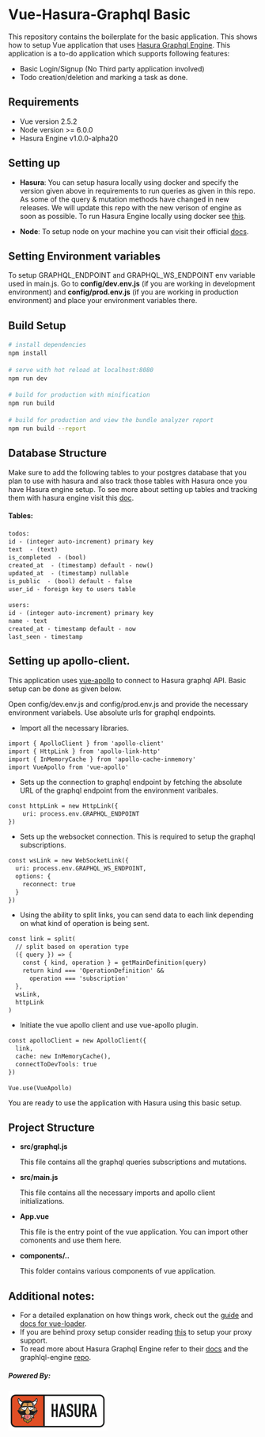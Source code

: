 # Vue-Hasura-Graphql Basic

This repository contains the boilerplate for the basic application. This shows how to setup Vue application that uses [Hasura Graphql Engine](https://github.com/hasura/graphql-engine). This application is a to-do application which supports following features:

* Basic Login/Signup (No Third party application involved)
* Todo creation/deletion and marking a task as done.

## Requirements

* Vue version 2.5.2
* Node version >= 6.0.0
* Hasura Engine v1.0.0-alpha20

## Setting up

- **Hasura**: You can setup hasura locally using docker and specify the version given above in requirements to run queries as given in this repo. As some of the query & mutation methods have changed in new releases. We will update this repo with the new verison of engine as soon as possible. To run Hasura Engine locally using docker see [this](https://docs.hasura.io/1.0/graphql/manual/deployment/docker/index.html).

- **Node**: To setup node on your machine you can visit their official [docs](https://nodejs.org/en/download/).

## Setting Environment variables

To setup GRAPHQL_ENDPOINT and GRAPHQL_WS_ENDPOINT env variable used in main.js. Go to **config/dev.env.js** (if you are working in development environment) and **config/prod.env.js** (if you are working in production environment) and place your environment variables there.

## Build Setup

``` bash
# install dependencies
npm install

# serve with hot reload at localhost:8080
npm run dev

# build for production with minification
npm run build

# build for production and view the bundle analyzer report
npm run build --report
```
## Database Structure

Make sure to add the following tables to your postgres database that you plan to use with hasura and also track those tables with Hasura once you have Hasura engine setup. To see more about setting up tables and tracking them with hasura engine visit this [doc](https://docs.hasura.io/1.0/graphql/manual/getting-started/first-graphql-query.html).

#### Tables:

```
todos:
id - (integer auto-increment) primary key  
text  - (text)
is_completed  - (bool)
created_at  - (timestamp) default - now()
updated_at  - (timestamp) nullable
is_public  - (bool) default - false
user_id - foreign key to users table

users:
id - (integer auto-increment) primary key
name - text
created_at - timestamp default - now
last_seen - timestamp 
```

## Setting up apollo-client.

This application uses [vue-apollo](https://github.com/Akryum/vue-apollo) to connect to Hasura graphql API. Basic setup can be done as given below.

Open config/dev.env.js and config/prod.env.js and provide the necessary environment variabels. Use absolute urls for graphql endpoints.

* Import all the necessary libraries.
```
import { ApolloClient } from 'apollo-client'
import { HttpLink } from 'apollo-link-http'
import { InMemoryCache } from 'apollo-cache-inmemory'
import VueApollo from 'vue-apollo'
```

* Sets up the connection to graphql endpoint by fetching the absolute URL of the graphql endpoint from the environment varibales.
```
const httpLink = new HttpLink({
    uri: process.env.GRAPHQL_ENDPOINT
})
```

* Sets up the websocket connection. This is required to setup the graphql subscriptions.
```
const wsLink = new WebSocketLink({
  uri: process.env.GRAPHQL_WS_ENDPOINT,
  options: {
    reconnect: true
  }
})
```

* Using the ability to split links, you can send data to each link depending on what kind of operation is being sent.
```
const link = split(
  // split based on operation type
  ({ query }) => {
    const { kind, operation } = getMainDefinition(query)
    return kind === 'OperationDefinition' &&
      operation === 'subscription'
  },
  wsLink,
  httpLink
)
```
* Initiate the vue apollo client and use vue-apollo plugin.
```
const apolloClient = new ApolloClient({
  link,
  cache: new InMemoryCache(),
  connectToDevTools: true
})

Vue.use(VueApollo)
```

You are ready to use the application with Hasura using this basic setup.

## Project Structure

- **src/graphql.js**

  This file contains all the graphql queries subscriptions and mutations.

- **src/main.js**

  This file contains all the necessary imports and apollo client initializations.

- **App.vue**

  This file is the entry point of the vue application. You can import other comonents and use them here.

- **components/..**

  This folder contains various components of vue application.

## Additional notes:

* For a detailed explanation on how things work, check out the [guide](http://vuejs-templates.github.io/webpack/) and [docs for vue-loader](http://vuejs.github.io/vue-loader).
* If you are behind proxy setup consider reading [this](https://www.jhipster.tech/configuring-a-corporate-proxy/) to setup your proxy support.
* To read more about Hasura Graphql Engine refer to their [docs](https://docs.hasura.io/) and the graphlql-engine [repo](https://github.com/hasura/graphql-engine).

##### Powered By:

![Hasura](../assets/hasura_mascot_logo_horizontal_200px.png)
